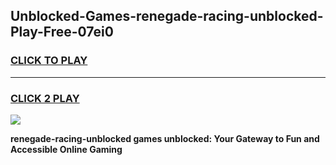 
## Unblocked-Games-renegade-racing-unblocked-Play-Free-07ei0
<h3>
<a href="https://premium76.site?title=renegade-racing-unblocked&ref=21A">CLICK TO PLAY</a></h3>
<hr>

<h3>
<a href="https://premium76.site?title=renegade-racing-unblocked&ref=21A">CLICK 2 PLAY</a>
  
</h3>

<a href="https://premium76.site?title=renegade-racing-unblocked&ref=21A"><img src="https://clearcache.store/games.png"></a>


**renegade-racing-unblocked games unblocked: Your Gateway to Fun and Accessible Online Gaming**
